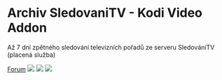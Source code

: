 <h1>Archiv SledovaniTV - Kodi Video Addon</h1>
<p>
Až 7 dní zpětného sledování televizních pořadů ze serveru SledováníTV (placená služba)
<p>
<a href="https://www.xbmc-kodi.cz/showthread.php?tid=4645">Forum</a>
<img src="http://saros.wz.cz/repo/plugin.video.archivsledovanitv/scr1.png" style="max-width:50%;">
<img src="http://saros.wz.cz/repo/plugin.video.archivsledovanitv/scr2.png" style="max-width:50%;">
<img src="http://saros.wz.cz/repo/plugin.video.archivsledovanitv/scr3.png" style="max-width:50%;">
</p>
